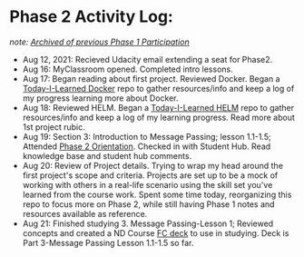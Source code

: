 # Phase 2 Activity Log: 
_note: [Archived of previous Phase 1 Participation](https://github.com/EO4wellness/leary-leerie/tree/master/SUSE%20Scholarship/Phase1Archive)_ 
* Aug 12, 2021: Recieved Udacity email extending a seat for Phase2.
* Aug 16: MyClassroom opened. Completed intro lessons. 
* Aug 17: Began reading about first project. Reviewed Docker. Began a [Today-I-Learned Docker](https://github.com/EO4wellness/T-I-L/tree/main/Docker) repo to gather resources/info and keep a log of my progress learning more about Docker.
* Aug 18: Reviewed HELM. Began a [Today-I-Learned HELM](https://github.com/EO4wellness/T-I-L/tree/main/HELM) repo to gather resources/info and keep a log of my learning progress. Read more about 1st project rubic.
* Aug 19: Section 3: Introduction to Message Passing; lesson 1.1-1.5; Attended [Phase 2 Orientation](https://github.com/EO4wellness/leary-leerie/blob/master/SUSE%20Scholarship/Phase1Archive/Images/2021-08-19-attended-course-Orientation.jpg). Checked in with Student Hub. Read knowledge base and student hub comments. 
* Aug 20: Review of Project details.  Trying to wrap my head around the first project's scope and criteria.  Projects are set up to be a mock of working with others in a real-life scenario using the skill set you've learned from the course work. Spent some time today, reorganizing this repo to focus more on Phase 2, while still having Phase 1 notes and resources available as reference. 
* Aug 21: Finished studying 3. Message Passing-Lesson 1; Reviewed concepts and created a ND Course [FC deck](https://www.brainscape.com/p/3VYU5-LH-B117N) to use in studying.  Deck is Part 3-Message Passing Lesson 1.1-1.5 so far. 

